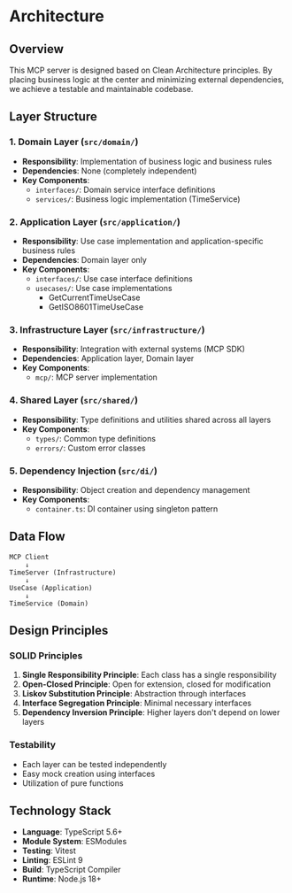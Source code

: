 # Architecture

## Overview

This MCP server is designed based on Clean Architecture principles. By placing business logic at the center and minimizing external dependencies, we achieve a testable and maintainable codebase.

## Layer Structure

### 1. Domain Layer (`src/domain/`)

- **Responsibility**: Implementation of business logic and business rules
- **Dependencies**: None (completely independent)
- **Key Components**:
  - `interfaces/`: Domain service interface definitions
  - `services/`: Business logic implementation (TimeService)

### 2. Application Layer (`src/application/`)

- **Responsibility**: Use case implementation and application-specific business rules
- **Dependencies**: Domain layer only
- **Key Components**:
  - `interfaces/`: Use case interface definitions
  - `usecases/`: Use case implementations
    - GetCurrentTimeUseCase
    - GetISO8601TimeUseCase

### 3. Infrastructure Layer (`src/infrastructure/`)

- **Responsibility**: Integration with external systems (MCP SDK)
- **Dependencies**: Application layer, Domain layer
- **Key Components**:
  - `mcp/`: MCP server implementation

### 4. Shared Layer (`src/shared/`)

- **Responsibility**: Type definitions and utilities shared across all layers
- **Key Components**:
  - `types/`: Common type definitions
  - `errors/`: Custom error classes

### 5. Dependency Injection (`src/di/`)

- **Responsibility**: Object creation and dependency management
- **Key Components**:
  - `container.ts`: DI container using singleton pattern

## Data Flow

```
MCP Client
    ↓
TimeServer (Infrastructure)
    ↓
UseCase (Application)
    ↓
TimeService (Domain)
```

## Design Principles

### SOLID Principles

1. **Single Responsibility Principle**: Each class has a single responsibility
2. **Open-Closed Principle**: Open for extension, closed for modification
3. **Liskov Substitution Principle**: Abstraction through interfaces
4. **Interface Segregation Principle**: Minimal necessary interfaces
5. **Dependency Inversion Principle**: Higher layers don't depend on lower layers

### Testability

- Each layer can be tested independently
- Easy mock creation using interfaces
- Utilization of pure functions

## Technology Stack

- **Language**: TypeScript 5.6+
- **Module System**: ESModules
- **Testing**: Vitest
- **Linting**: ESLint 9
- **Build**: TypeScript Compiler
- **Runtime**: Node.js 18+